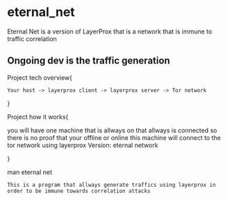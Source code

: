 # eternal_net
Eternal Net is a version of LayerProx that is a network that is immune to traffic correlation



## Ongoing dev is the traffic generation 



Project tech overview{

  ```
Your host -> layerprox client -> layerprox server -> Tor network 
```
}



Project how it works{

you will have one machine that is allways on that allways is connected so there is no proof that your offline or online
this machine will connect to the tor network using layerprox Version: eternal network

}


man eternal net



`
This is a program that allways generate traffics using layerprox in order to be immune towards correlation attacks
`
